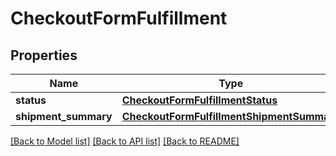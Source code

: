 # CheckoutFormFulfillment

## Properties
Name | Type | Description | Notes
------------ | ------------- | ------------- | -------------
**status** | [**CheckoutFormFulfillmentStatus**](CheckoutFormFulfillmentStatus.md) |  | [optional] 
**shipment_summary** | [**CheckoutFormFulfillmentShipmentSummary**](CheckoutFormFulfillmentShipmentSummary.md) |  | [optional] 

[[Back to Model list]](../README.md#documentation-for-models) [[Back to API list]](../README.md#documentation-for-api-endpoints) [[Back to README]](../README.md)


